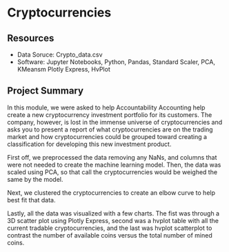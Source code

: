# Cryptocurrencies

## Resources
- Data Soruce: Crypto_data.csv
- Software: Jupyter Notebooks, Python, Pandas, Standard Scaler, PCA, KMeansm Plotly Express, HvPlot

## Project Summary
In this module, we were asked to help Accountability Accounting help create a new cryptocurrency investment portfolio for its customers. The company, however, is lost in the immense universe of cryptocurrencies and asks you to present a report of what cryptocurrencies are on the trading market and how cryptocurrencies could be grouped toward creating a classification for developing this new investment product.

First off, we preprocessed the data removing any NaNs, and columns that were not needed to create the machine learning model. Then, the data was scaled using PCA, so that call the cryptocurrencies would be weighed the same by the model. 

Next, we clustered the cryptocurrencies to create an elbow curve to help best fit that data. 

Lastly, all the data was visualized with a few charts. The fist was through a 3D scatter plot using Plotly Express, second was a hvplot table with all the current tradable cryptocurrencies, and the last was hvplot scatterplot to contrast the number of available coins versus the total number of mined coins.
